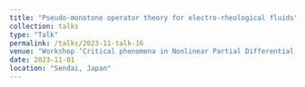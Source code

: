 ```yaml
---
title: "Pseudo-monotone operator theory for electro-rheological fluids"
collection: talks
type: "Talk"
permalink: /talks/2023-11-talk-16
venue: "Workshop ‘Critical phenomena in Nonlinear Partial Differential Equations, Harmonics analysis, and functional inequalities – in honor of Professor Takayoshi Ogawa's 60th birthday‘, Sendai International Center"
date: 2023-11-01
location: "Sendai, Japan"
--- 
```

